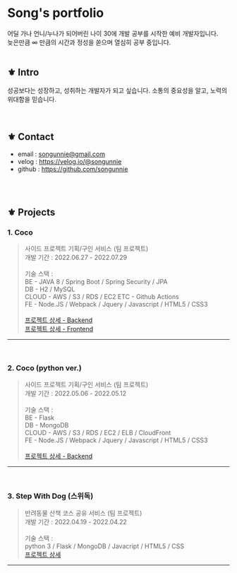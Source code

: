 # Song's portfolio
어딜 가나 언니/누나가 되어버린 나이 30에 개발 공부를 시작한 예비 개발자입니다.  
늦은만큼 ∞ 만큼의 시간과 정성을 쏟으며 열심히 공부 중입니다.
</br>
</br>

## ⚜️ Intro
성공보다는 성장하고, 성취하는 개발자가 되고 싶습니다. 소통의 중요성을 알고, 노력의 위대함을 믿습니다. 
</br>
</br>
</br>

## ⚜️ Contact
- email : songunnie@gmail.com
- velog : https://velog.io/@songunnie
- github : https://github.com/songunnie
</br>
</br>

## ⚜️ Projects
### **1. Coco**
> 사이드 프로젝트 기획/구인 서비스 (팀 프로젝트)  
개발 기간 : 2022.06.27 - 2022.07.29 </br>  
기술 스택 :  
BE - JAVA 8 / Spring Boot / Spring Security / JPA  
DB - H2 / MySQL  
CLOUD - AWS / S3 / RDS / EC2 
ETC - Github Actions  
FE - Node.JS / Webpack / Jquery / Javascript / HTML5 / CSS3</br>
</br>[프로젝트 상세 - Backend](https://github.com/BreedingMe/CoCoBackend)  
[프로젝트 상세 - Frontend](https://github.com/BreedingMe/CoCoFrontend)  
- - - - -
</br>

### **2. Coco (python ver.)**
> 사이드 프로젝트 기획/구인 서비스 (팀 프로젝트)  
개발 기간 : 2022.05.06 - 2022.05.12 </br>  
기술 스택 :  
BE - Flask  
DB - MongoDB  
CLOUD - AWS / S3 / RDS / EC2 / ELB / CloudFront  
FE - Node.JS / Webpack / Jquery / Javascript / HTML5 / CSS3</br>
</br>[프로젝트 상세 - Backend](https://github.com/BreedingMe/CoCoBackend/tree/v1.0.0)
- - - - -
</br>

### **3. Step With Dog (스위독)**
> 반려동물 산책 코스 공유 서비스 (팀 프로젝트)  
개발 기간 : 2022.04.19 - 2022.04.22 </br>  
기술 스택 :  
python 3 / Flask / MongoDB / Javacript / HTML5 / CSS
</br>[프로젝트 상세](https://github.com/BreedingMe/StepWithDog)  
- - - - -
</br>
